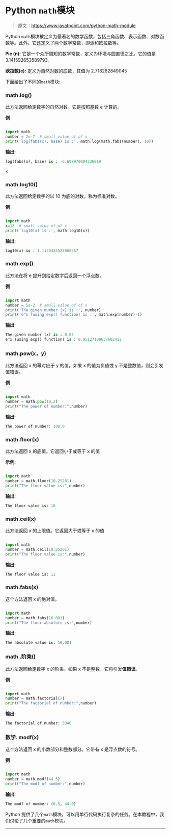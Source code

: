 # Python `math`模块

> 原文：<https://www.javatpoint.com/python-math-module>

Python `math`模块被定义为最著名的数学函数，包括三角函数、表示函数、对数函数等。此外，它还定义了两个数学常数，即派和欧拉数等。

**Pie (n):** 它是一个众所周知的数学常数，定义为环境与圆直径之比。它的值是 3.141592653589793。

**欧拉数(e):** 定义为自然对数的底数，其值为 2.718282849045

下面给出了不同的`math`模块:

### math.log()

此方法返回给定数字的自然对数。它是按照基数 e 计算的。

**例**

```py

import math  
number = 2e-7  # small value of of x  
print('log(fabs(x), base) is :', math.log(math.fabs(number), 10))  

```

**输出:**

```py
log(fabs(x), base) is : -6.698970004336019

```

<

### math.log10()

此方法返回给定数字的以 10 为底的对数，称为标准对数。

**例**

```py

import math  
x=13  # small value of of x  
print('log10(x) is :', math.log10(x))  

```

**输出:**

```py
log10(x) is : 1.1139433523068367 

```

### math.exp()

此方法在将 e 提升到给定数字后返回一个浮点数。

**例**

```py

import math  
number = 5e-2  # small value of of x  
print('The given number (x) is :', number)  
print('e^x (using exp() function) is :', math.exp(number)-1)  

```

**输出:**

```py
The given number (x) is : 0.05
e^x (using exp() function) is : 0.05127109637602412

```

### math.pow(x，y)

此方法返回 x 的幂对应于 y 的值。如果 x 的值为负值或 y 不是整数值，则会引发值错误。

**例**

```py

import math
number = math.pow(10,2)
print("The power of number:",number)

```

**输出:**

```py
The power of number: 100.0

```

### math.floor(x)

此方法返回 x 的底值。它返回小于或等于 x 的值

**示例:**

```py

import math
number = math.floor(10.25201)
print("The floor value is:",number)

```

**输出:**

```py
The floor value is: 10

```

### math.ceil(x)

此方法返回 x 的上限值。它返回大于或等于 x 的值

```py

import math
number = math.ceil(10.25201)
print("The floor value is:",number)

```

**输出:**

```py
The floor value is: 11

```

### math.fabs(x)

这个方法返回 x 的绝对值。

```py

import math
number = math.fabs(10.001)
print("The floor absolute is:",number)

```

**输出:**

```py
The absolute value is: 10.001

```

### math .阶乘()

此方法返回给定数字 x 的阶乘。如果 x 不是整数，它将引发**值错误**。

**例**

```py

import math
number = math.factorial(7)
print("The factorial of number:",number)

```

**输出:**

```py
The factorial of number: 5040

```

### 数学. modf(x)

这个方法返回 x 的小数部分和整数部分。它带有 x 是浮点数的符号。

**例**

```py

import math
number = math.modf(44.5)
print("The modf of number:",number)

```

**输出:**

```py
The modf of number: (0.5, 44.0)

```

Python 提供了几个`math`模块，可以用单行代码执行复杂的任务。在本教程中，我们讨论了几个重要的`math`模块。

* * *